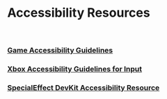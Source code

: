 # Accessibility Resources

&nbsp;

### [Game Accessibility Guidelines](https://gameaccessibilityguidelines.com/)

### [Xbox Accessibility Guidelines for Input](https://docs.microsoft.com/en-us/gaming/accessibility/xbox-accessibility-guidelines/107)

### [SpecialEffect DevKit Accessibility Resource](https://specialeffectdevkit.info/input/)
